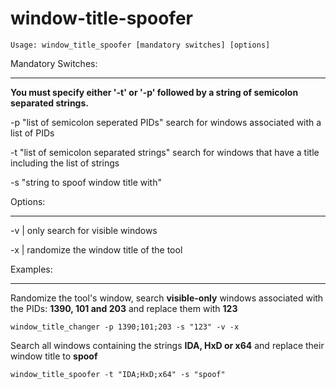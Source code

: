 # window-title-spoofer

`Usage: window_title_spoofer [mandatory switches] [options]`

Mandatory Switches:

---

**You must specify either '-t' or '-p' followed by a string of semicolon separated strings.**

-p "list of semicolon seperated PIDs"
search for windows associated with a list of PIDs

-t "list of semicolon separated strings"
search for windows that have a title including the list of strings


-s "string to spoof window title with"

Options:

---

-v | only search for visible windows

-x | randomize the window title of the tool


Examples:

---
Randomize the tool's window, search **visible-only** windows associated with the PIDs: **1390, 101 and 203** and replace them with **123**

`window_title_changer -p 1390;101;203 -s "123" -v -x`

Search all windows containing the strings **IDA, HxD or x64** and replace their window title to **spoof**

`window_title_spoofer -t "IDA;HxD;x64" -s "spoof"`
